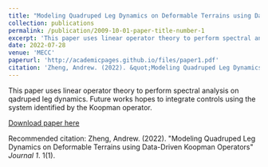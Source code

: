 ```yaml
---
title: "Modeling Quadruped Leg Dynamics on Deformable Terrains using Data-Driven Koopman Operators"
collection: publications
permalink: /publication/2009-10-01-paper-title-number-1
excerpt: 'This paper uses linear operator theory to perform spectral analysis on quadruped leg dynamics.'
date: 2022-07-28
venue: 'MECC'
paperurl: 'http://academicpages.github.io/files/paper1.pdf'
citation: 'Zheng, Andrew. (2022). &quot;Modeling Quadruped Leg Dynamics on Deformable Terrains using Data-Driven Koopman Operators&quot; <i>MECC 2022 Conference</i>. 1(1).'
---
```

This paper uses linear operator theory to perform spectral analysis on qadruped leg dynamics. Future works hopes to integrate controls using the system identified by the Koopman operator.

[Download paper here](http://academicpages.github.io/files/paper1.pdf)

Recommended citation: Zheng, Andrew. (2022). "Modeling Quadruped Leg Dynamics on Deformable Terrains using Data-Driven Koopman Operators" <i>Journal 1</i>. 1(1).
